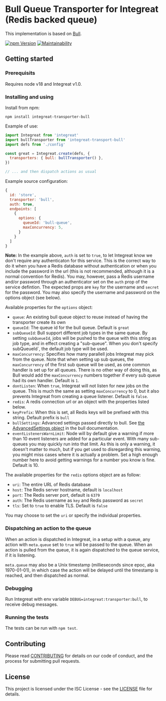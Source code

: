 # Bull Queue Transporter for Integreat (Redis backed queue)

This implementation is based on [Bull](https://github.com/OptimalBits/bull).

[![npm Version](https://img.shields.io/npm/v/integreat-transporter-bull.svg)](https://www.npmjs.com/package/integreat-transporter-bull)
[![Maintainability](https://api.codeclimate.com/v1/badges/1d4b81103596d082db28/maintainability)](https://codeclimate.com/github/integreat-io/integreat-transporter-bull/maintainability)

## Getting started

### Prerequisits

Requires node v18 and Integreat v1.0.

### Installing and using

Install from npm:

```
npm install integreat-transporter-bull
```

Example of use:

```javascript
import Integreat from 'integreat'
import bullTransporter from 'integreat-transport-bull'
import defs from './config'

const great = Integreat.create(defs, {
  transporters: { bull: bullTransporter() },
})

// ... and then dispatch actions as usual
```

Example source configuration:

```javascript
{
  id: 'store',
  transporter: 'bull',
  auth: true,
  endpoints: [
    {
      options: {
        queueId: 'bull-queue',
        maxConcurrency: 5,
      }
    }
  ]
}
```

**Note:** In the example above, `auth` is set to `true`, to let Integreat know
we don't require any authenticaton for this service. This is the correct way to
do it when you have a Redis database without authentication or when you include
the password in the url (this is not recommended, although it is a normal
convention for Redis). You may, however, pass a Redis username and/or password
through an authenticator set on the `auth` prop of the service defintion. The
expected props are `key` for the username and `secret` for the password. You may
also specify the username and password on the options object (see below).

Available properties for the `options` object:

- `queue`: An existing bull queue object to reuse instead of having the
  transporter create its own
- `queueId`: The queue id for the bull queue. Default is `great`
- `subQueueId`: Bull support different job types in the same queue. By setting
  `subQueueId`, jobs will be pushed to the queue with this string as job type,
  and in effect creating a "sub-queue". When you don't specify subQueueId`, the
  default job type will be used.
- `maxConcurrency`: Specifies how many parallell jobs Integreat may pick from
  the queue. Note that when setting up sub queues, the `maxConcurrency` of the
  first sub queue will be used, as one common handler is set up for all queues.
  There is no other way of doing this, as Bull would add the `maxConcurrency`
  numbers together if every sub queue had its own handler. Default is `1`.
- `dontListen`: When `true`, Integreat will not listen for new jobs on the
  queue. This is much the same as setting `maxConcurrency` to 0, but it also
  prevents Integreat from creating a queue listener. Default is `false`.
- `redis`: A redis connection url or an object with the properties listed below.
- `keyPrefix`: When this is set, all Redis keys will be prefixed with this
  string. Default prefix is `bull`
- `bullSettings`: Advanced settings passed directly to bull. See
  [the AdvancedSettings object](https://github.com/OptimalBits/bull/blob/develop/REFERENCE.md#queue)
  in the bull documentation.
- `eventListenersWarnLimit`: Node will by default give a warning if more than 10
  event listeners are added for a particular event. With many sub-queues you may
  quickly run into that limit. As this is only a warning, it doesn't matter to
  much, but if you get used to disregarding this warning, you might miss cases
  where it is actually a problem. Set a high enough number here to avoid getting
  warnings for a number you know is fine. Default is 10.

The available properties for the `redis` options object are as follow:

- `uri`: The entire URL of Redis database
- `host`: The Redis server hostname, default is `localhost`
- `port`: The Redis server port, default is `6379`
- `auth`: The Redis username as `key` and Redis password as `secret`
- `tls`: Set to `true` to enable TLS. Default is `false`

You may choose to set the `uri` or specify the individual properties.

### Dispatching an action to the queue

When an action is dispatched in Integreat, in a setup with a queue, any action
with `meta.queue` set to `true` will be passed to the queue. When an action is
pulled from the queue, it is again dispatched to the queue service, if it is
listening.

`meta.queue` may also be a Unix timestamp (millieseconds since epoc, aka
1970-01-01), in which case the action will be delayed until the timestamp is
reached, and then dispatched as normal.

### Debugging

Run Integreat with env variable `DEBUG=integreat:transporter:bull`, to receive
debug messages.

### Running the tests

The tests can be run with `npm test`.

## Contributing

Please read
[CONTRIBUTING](https://github.com/integreat-io/integreat-transporter-bull/blob/master/CONTRIBUTING.md)
for details on our code of conduct, and the process for submitting pull
requests.

## License

This project is licensed under the ISC License - see the
[LICENSE](https://github.com/integreat-io/integreat-transporter-bull/blob/master/LICENSE)
file for details.
